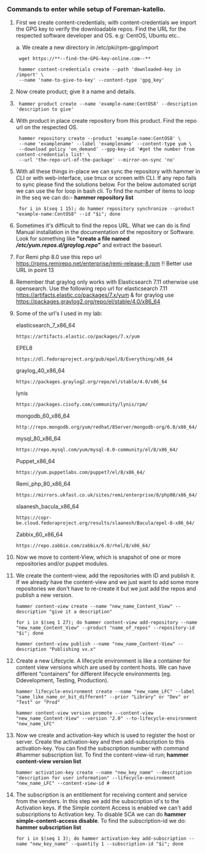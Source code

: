 ### Commands to enter while setup of Foreman-katello. 
1. First we create content-credentials; with content-credentials we import the GPG key to verify the downloadable repos. Find the URL for the respected software developer and OS. e.g: CentOS, Ubuntu etc..
	
	a. We create a new directory in /etc/pki/rpm-gpg/import 

		wget https://**--find-the-GPG-key-online.com--**
		
		hammer content-credentials create --path 'downloaded-key in /import' \
		--name 'name-to-give-to-key' --content-type 'gpg_key'		

2. Now create product; give it a name and details.

4. 		hammer product create --name 'example-name:CentOS8' --description 'description to give'

6. With product in place create repository from this product. Find the repo url on the respected OS.

		hammer repository create --product 'example-name:CentOS8' \
		--name 'examplename' --label 'examplename' --content-type yum \
		--download policy 'on_demand' --gpg-key-id '#get the number from content-credentials list' \
		--url 'the-repo-url-of-the-package' --mirror-on-sync 'no' 
		
8. With all these things in-place we can sync the repository with hammer in CLI or with web-interface, use tmux or screen with CLI. If any repo fails to sync please find the solutions below. For the below automated script we can use the for loop in bash cli. To find the number of items to loop in the seq we can do:- 
		<b>hammer repository list</b>

		for i in $(seq 1 15); do hammer repository synchronize --product "example-name:CentOS8" --id "$i"; done

10. Sometimes it's difficult to find the repos URL. What we can do is find Manual installation in the documentation of the repository or Software. Look for something like <b>"create a file named <i>/etc/yum.repos.d/graylog.repo</i>"</b> and extract the baseurl.
11. For Remi php 8.0 use this repo url https://rpms.remirepo.net/enterprise/remi-release-8.rpm !! Better use URL in point 13
12. Remember that graylog only works with Elasticsearch 7.11 otherwise use opensearch. Use the following repo url for elasticsearch 7.11 https://artifacts.elastic.co/packages/7.x/yum & for graylog use https://packages.graylog2.org/repo/el/stable/4.0/x86_64
13. Some of the url's I used in my lab:
	
	elasticsearch_7_x86_64 	
	
		https://artifacts.elastic.co/packages/7.x/yum
	
	EPEL8                  	
	
		https://dl.fedoraproject.org/pub/epel/8/Everything/x86_64
	
	graylog_40_x86_64      	
	
		https://packages.graylog2.org/repo/el/stable/4.0/x86_64
	lynis   
	
		https://packages.cisofy.com/community/lynis/rpm/
	
	mongodb_60_x86_64      	
		
		http://repo.mongodb.org/yum/redhat/8Server/mongodb-org/6.0/x86_64/
	
	mysql_80_x86_64        	
		
		https://repo.mysql.com/yum/mysql-8.0-community/el/8/x86_64/
	
	Puppet_x86_64          	
		
		https://yum.puppetlabs.com/puppet7/el/8/x86_64/
	
	Remi_php_80_x86_64     	
		
		https://mirrors.ukfast.co.uk/sites/remi/enterprise/8/php80/x86_64/
	
	slaanesh_bacula_x86_64 	
		
		https://copr-be.cloud.fedoraproject.org/results/slaanesh/Bacula/epel-8-x86_64/
	
	
	Zabbix_60_x86_64       	
		
		https://repo.zabbix.com/zabbix/6.0/rhel/8/x86_64/
		
14. Now we move to content-View, which is snapshot of one or more repositories and/or puppet modules.
15. We create the content-view, add the repositories with ID and publish it. If we already have the content-view and we just want to add some more repositories we don't have to re-create it but we just add the repos and publish a new version.

		hammer content-view create --name "new_name_Content_View" --description "give it a description"
		
		for i in $(seq 1 27); do hammer content-view add-repository --name "new_name_Content_View" --product "name_of_repos" --repository-id "$i"; done
		
		hammer content-view publish --name "new_name_Content-View" --description "Publishing vx.x"
		
16. Create a new Lifecycle. A lifecycle environment is like a container for content view versions which are used by content hosts. We can have different “containers” for different lifecycle environments (eg. Ddevelopment, Testing, Production).
	
		hammer lifecycle-environment create --name "new_name_LFC" --label "same_like_name_or_bit_different" --prior "Library" or "Dev" or "Test" or "Prod"
		
		hammer content-view version promote --content-view "new_name_Content-View" --version "2.0" --to-lifecycle-environment "new_name_LFC"
				
17. Now we create and activation-key which is used to register the host or server. Create the activation-key and then add-subscription to this activation-key. You can find the subscription number with command #hammer subscription list. To find the content-view-id run; <b>hammer content-view version list</b>

		hammer activation-key create --name "new_key_name" --description "description for user information" --lifecycle-environment "new_name_LFC" --content-view-id #

18. The subscription is an entitlement for receiving content and service from the venders. In this step we add the subscription id's to the Activation keys. If the Simple content Access is enabled we can't add subscriptions to Activation key. To disable SCA we can do <b>hammer simple-content-access disable</b>. To find the subscription-id we do: <b>hammer subscription list</b>

		for i in $(seq 1 3); do hammer activation-key add-subscription --name "new_key_name" --quantity 1 --subscription-id "$i"; done
	
